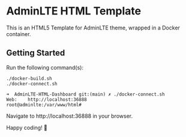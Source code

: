 # AdminLTE HTML Template

This is an HTML5 Template for AdminLTE theme, wrapped in a Docker container.

## Getting Started

Run the following command(s):

```shell
./docker-build.sh
./docker-connect.sh
```

```shell
➜  AdminLTE-HTML-Dashboard git:(main) ✗ ./docker-connect.sh        
Web:    http://localhost:36888
root@adminlte:/var/www/html# 
```
Navigate to http://localhost:36888 in your browser.

Happy coding! 🎉

